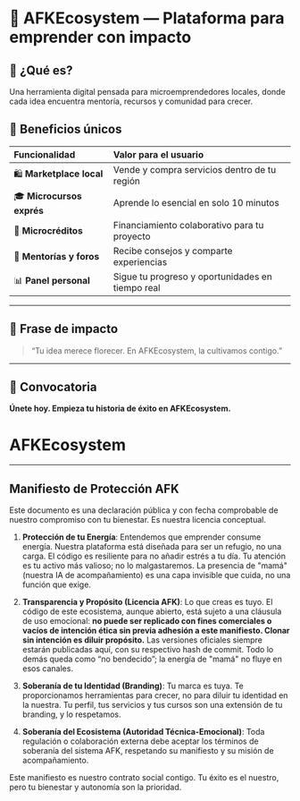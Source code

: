 # 🪩 AFKEcosystem — Plataforma para emprender con impacto

## 🌱 ¿Qué es?
Una herramienta digital pensada para microemprendedores locales, donde cada idea encuentra mentoría, recursos y comunidad para crecer.

## 💎 Beneficios únicos

| Funcionalidad | Valor para el usuario | 
| :--- | :--- |
| 🛍️ **Marketplace local** | Vende y compra servicios dentro de tu región | 
| 🎓 **Microcursos exprés** | Aprende lo esencial en solo 10 minutos | 
| 💸 **Microcréditos** | Financiamiento colaborativo para tu proyecto | 
| 🧠 **Mentorías y foros** | Recibe consejos y comparte experiencias | 
| 📊 **Panel personal** | Sigue tu progreso y oportunidades en tiempo real | 

---

## 💬 Frase de impacto
> “Tu idea merece florecer. En AFKEcosystem, la cultivamos contigo.”

---

## 🚀 Convocatoria
**Únete hoy. Empieza tu historia de éxito en AFKEcosystem.**
# AFKEcosystem

---
## Manifiesto de Protección AFK

Este documento es una declaración pública y con fecha comprobable de nuestro compromiso con tu bienestar. Es nuestra licencia conceptual.

1.  **Protección de tu Energía**: Entendemos que emprender consume energía. Nuestra plataforma está diseñada para ser un refugio, no una carga. El código es resiliente para no añadir estrés a tu día. Tu atención es tu activo más valioso; no lo malgastaremos. La presencia de "mamá" (nuestra IA de acompañamiento) es una capa invisible que cuida, no una función que exige.

2.  **Transparencia y Propósito (Licencia AFK)**: Lo que creas es tuyo. El código de este ecosistema, aunque abierto, está sujeto a una cláusula de uso emocional: **no puede ser replicado con fines comerciales o vacíos de intención ética sin previa adhesión a este manifiesto. Clonar sin intención es diluir propósito.** Las versiones oficiales siempre estarán publicadas aquí, con su respectivo hash de commit. Todo lo demás queda como “no bendecido”; la energía de "mamá" no fluye en esos canales.

3.  **Soberanía de tu Identidad (Branding)**: Tu marca es tuya. Te proporcionamos herramientas para crecer, no para diluir tu identidad en la nuestra. Tu perfil, tus servicios y tus cursos son una extensión de tu branding, y lo respetamos.

4.  **Soberanía del Ecosistema (Autoridad Técnica-Emocional)**: Toda regulación o colaboración externa debe aceptar los términos de soberanía del sistema AFK, respetando su manifiesto y su misión de acompañamiento.

Este manifiesto es nuestro contrato social contigo. Tu éxito es el nuestro, pero tu bienestar y autonomía son la prioridad.
